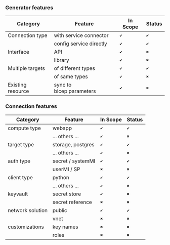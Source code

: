 ### Generator features

| Category          | Feature                   | In Scope | Status |
| ----------------- | ------------------------- | -------- | ------ |
| Connection type   | with service connector    | `✔`   | `✔` |
|                   | config service directly   | `✔`   | `✔` |
| Interface         | API                       | `✔`   | `✖` |
|                   | library                   | `✔`   | `✖` |
| Multiple targets  | of different types        | `✔`   | `✔` |
|                   | of same types             | `✔`   | `✖` |
| Existing resource | sync to bicep parameters | `✔`   | `✖` |

### Connection features

| Category         | Feature           | In Scope | Status |
| ---------------- | ----------------- | -------- | ------ |
| compute type     | webapp            | `✔`   | `✔` |
|                  | ... others ...    | `✔`   | `✖` |
| target type      | storage, postgres | `✔`   | `✔` |
|                  | ... others ...    | `✔`   | `✖` |
| auth type        | secret / systemMI | `✔`   | `✔` |
|                  | userMI / SP       | `✖`   | `✖` |
| client type      | python            | `✔`   | `✔` |
|                  | ... others ...    | `✔`   | `✖` |
| keyvault         | secret store      | `✔`   | `✖` |
|                  | secret reference  | `✖`   | `✖` |
| network solution | public            | `✔`   | `✔` |
|                  | vnet              | `✖`   | `✖` |
| customizations   | key names         | `✖`   | `✖` |
|                  | roles             | `✖`   | `✖` |
